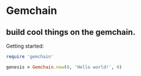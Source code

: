 # Gemchain

## build cool things on the gemchain.

Getting started:


``` ruby
require 'gemchain'

genesis = Gemchain.new(0, 'Hello world!', 0)

```
